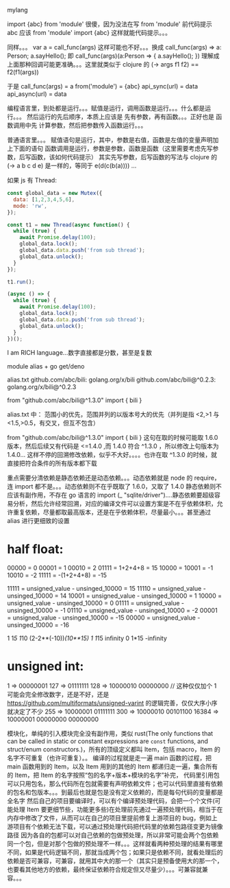 mylang   

import {abc} from 'module' 很傻，因为没法在写 from 'module' 前代码提示 abc
应该 from 'module' import {abc} 这样就能代码提示。。。

同样。。。 var a = call_func(args) 这样可能也不好。。。换成
call_func(args) => a: Person;
a.sayHello();
即
call_func(args)(a:Person => {
    a.sayHello();
})
理解成上面那种回调可能更准确。。。这里就类似于  clojure 的 
(-> args f1 f2) == f2(f1(args))

于是 
call_func(args) = a
from('module') = {abc}
api_sync(url) = data
api_async(url) = data


编程语言里，到处都是运行。。。赋值是运行，调用函数是运行。。。什么都是运行。。。
然后运行的先后顺序，本质上应该是 先有参数，再有函数。。。正好也是 函数调用中先 计算参数，然后把参数传入函数运行。。。

普通语言里。。。
赋值语句是运行，其中，参数是右值，函数是左值的变量声明加上下面的语句
函数调用是运行，参数是参数，函数是函数（这里需要考虑先写参数，后写函数，该如何代码提示）
其实先写参数，后写函数的写法与 clojure 的 (-> a b c d e) 是一样的，等同于
e(d(c(b(a)))) ...


如果 js 有 Thread:
```js
const global_data = new Mutex({
  data: [1,2,3,4,5,6],
  mode: 'rw',
});

const t1 = new Thread(async function() {
  while (true) {
    await Promise.delay(100);
    global_data.lock();
    global_data.data.push('from sub thread');
    global_data.unlock();
  }
});

t1.run();

(async () => {
  while (true) {
    await Promise.delay(100);
    global_data.lock();
    global_data.data.push('from sub thread');
    global_data.unlock();
  }
})();
```



I am RICH language...数字直接都是分数，甚至是复数


module alias + go get/deno

alias.txt
  github.com/abc/bili: golang.org/x/bili
  github.com/abc/bili@^0.2.3: golang.org/x/bili@^0.2.3

from "github.com/abc/bili@^1.3.0" import { bili }

alias.txt 中：
范围小的优先，范围并列的以版本号大的优先（并列是指 <2,>1 与 <1.5,>0.5，有交叉，但互不包含）

from "github.com/abc/bili@^1.3.0" import { bili } 这句在取的时候可能取 1.6.0 版本，然后后续又有代码是 <=1.4.0 ,而 1.4.0 符合 ^1.3.0 ，所以修改上句版本为 1.4.0...
这样不停的回溯修改依赖，似乎不大好。。。。也许在取 ^1.3.0 的时候，就直接把符合条件的所有版本都下载

重点需要分清依赖是静态依赖还是动态依赖。。。动态依赖就是 node 的 require，连 import 都不是。。。动态依赖则不在乎既取了 1.6.0，又取了 1.4.0
静态依赖则不应该有副作用，不存在 go 语言的 import (_ "sqlite/driver")....静态依赖要超级容易分析，然后允许经常回溯，对应的编译文件可以设置方案是不在乎依赖体积，允许重复依赖，尽量都取最高版本，还是在乎依赖体积，尽量最小。。。甚至通过 alias 进行更细致的设置


# half float:
00000 = 0
00001 = 1
00010 = 2
01111 = 1+2+4+8 = 15
10000 = 
10001 = -1
10010 = -2
11111 = -(1+2+4+8) = -15

11111 = unsigned_value - unsinged_10000 = 15
11110 = unsigned_value - unsinged_10000 = 14
10001 = unsigned_value - unsinged_10000 = 1
10000 = unsigned_value - unsinged_10000 = 0
01111 = unsigned_value - unsinged_10000 = -1
01110 = unsigned_value - unsinged_10000 = -2
00001 = unsigned_value - unsinged_10000 = -15
00000 = unsigned_value - unsinged_10000 = -16

1 1*5 1*10
(2-2**(-10))*(10**15)
1 1*15  infinity
0 1*15 -infinity

# unsigned int:
1     => 00000001
127   => 01111111
128   => 10000010 00000000  // 这种仅仅加个 1 可能会完全修改数字，还是不好，还是 https://github.com/multiformats/unsigned-varint 的逻辑完善，仅仅大序小序就决定了不少
255   => 10000001 01111111
300   => 10000010 00101100
16384 => 10000001 00000000 00000000



模块化，单纯的引入模块完全没有副作用，类似 rust(The only functions that can be called in static or constant expressions are `const` functions, and struct/enum constructors.)，所有的顶级定义都叫 Item，包括 macro，Item 的名字不可重复（也许可重复）。。
编译的过程就是走一遍 main 函数的过程，把 main 函数用到的 Item，以及 Item 用到的其他的 Item 都递归走一遍，集合所有的 Item，把 Item 的名字按照“包的名字+版本+模块的名字”补完，
代码里引用包可以只用包名，那么代码所在包就需要有声明依赖文件；也可以代码里直接有依赖的包名和包版本。。。到最后也就是包是没有定义依赖的，而是每句代码的变量都是全名字
然后自己的项目要编译时，可以有个编译预处理代码，会把一个个文件(可能处理 Item 要更细节些，功能更多些)在处理前先通过一遍预处理代码，相当于在内存中修改了文件，从而可以在自己的项目里提前修复上游项目的 bug，例如上游项目有个依赖无法下载，可以通过预处理代码把代码里的依赖包路径变更为镜像路径
因为各自的包都可以对自己依赖的包做预处理，所以非常可能会两个包依赖同一个包，但是对那个包做的预处理不一样。。。这样就看两种预处理的结果有哪里不同，如果是代码逻辑不同，那就当成两个包；如果只是依赖不同，就看处理后的依赖是否可兼容，可兼容，就用其中大的那一个（其实只是预备使用大的那一个，也要看其他地方的依赖，最终保证依赖符合规定但又尽量少）。。。可兼容就兼容。。。
